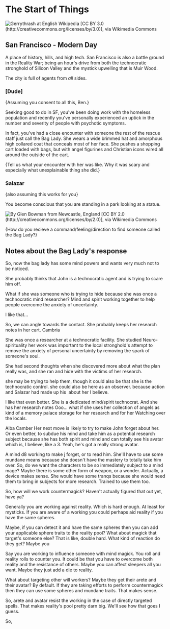 # The Start of Things

![Gerrythrash at English Wikipedia [CC BY 3.0 (http://creativecommons.org/licenses/by/3.0)], via Wikimedia Commons](https://upload.wikimedia.org/wikipedia/commons/thumb/8/86/Bay_Bride_from_Yerba_Buena_Island.JPG/640px-Bay_Bride_from_Yerba_Buena_Island.JPG)

## San Francisco - Modern Day 

A place of history, hills, and high tech. San Francisco is also a battle ground in the Reality War; being an hour's drive from both the technocratic stronghold of Silicon Valley and the mystick upwelling that is Muir Wood.

The city is full of agents from _all_ sides. 

### \[Dude\]

{Assuming you consent to all this, Ben.}

Seeking good to do in SF, you've been doing work with the homeless population and recently you've personally experienced an uptick in the number and severity of people with psychotic symptoms. 

In fact, you've had a close encounter with someone the rest of the rescue staff just call the Bag Lady. She wears a wide brimmed hat and amorphous high collared coat that conceals most of her face. She pushes a shopping cart loaded with bags, but with angel figurines and Christian icons wired all around the outside of the cart. 

{Tell us what your encounter with her was like. Why it was scary and especially what unexplainable thing she did.} 

### Salazar 

{also assuming this works for you}

You become conscious that you are standing in a park looking at a statue. 

![By Glen Bowman from Newcastle, England [CC BY 2.0 (http://creativecommons.org/licenses/by/2.0)], via Wikimedia Commons](https://upload.wikimedia.org/wikipedia/commons/thumb/2/21/Bufano_statue_and_stars_and_stripes_flag_-_Great_Meadow_Park_at_Fort_Mason_-_San_Francisco%2C_California%2C_USA_%2821001399300%29.jpg/450px-Bufano_statue_and_stars_and_stripes_flag_-_Great_Meadow_Park_at_Fort_Mason_-_San_Francisco%2C_California%2C_USA_%2821001399300%29.jpg)

{How do you recieve a command/feeling/direction to find someone called the Bag Lady?}


## Notes about the Bag Lady's response
So, now the bag lady has some mind powers and wants very much not to be noticed. 

She probably thinks that John is a technocratic agent and is trying to scare him off. 

What if she was someone who is trying to hide because she was once a technocratic mind researcher? 
Mind and spirit working together to help people overcome the anxiety of uncertainty. 

I like that…



So, we can angle towards the contact. 
She probably keeps her research notes in her cart. 
Cambria 

She was once a researcher at a technocratic facility. 
​She studied Neuro-spirituality
her work was important to the local stronghold's attempt to remove the anxiety of personal uncertainty by removing the spark of someone's soul. 

She had second thoughts when she discovered more about what the plan really was, and she ran and hide with the victims of her research. 

she may be trying to help them, though it could also be that she is the technocratic control. she could also be here as an observer. 
because action and Salazar had made up his ​ about her I believe. 


I like that even better. She is a dedicated mind/spirit technocrat. And she has her research notes
Ooo… what if she uses her collection of angels as kind of a memory palace storage for her research and for her 
Watching over the locals. 


Alba Camber 
Her next move is likely to try to make John forget about her. Or even better, to subdue his mind and take him as a potential research subject because she has both spirit and mind and can totally see his avatar which is, I believe, like a 3. 
Yeah, he's got a really strong avatar. 

A mind d8 working to make j forget, or to read him. She'll have to use some mundane means because she doesn't have the mastery to totally take him over. 
So, do we want the characters to be so immediately subject to a mind mage?
Maybe there is some other form of weapon, or a wonder. 
Actually, a device makes sense. She would have some tranqs because she would need them to bring in subjects for more research. 
Trained to use them too. 

So, how will we work countermagick? Haven't actually figured that out yet, have ya?

Generally you are working against reality. Which is hard enough. At least for mysticks. 
If you are aware of a working you could perhaps aid reality if you have the same spheres. 

Maybe, if you can detect it and have the same spheres then you can add your applicable sphere traits to the reality pool? 
What about magick that target's someone else? That is like, double hard.
What kind of reaction do they get? Maybe you 

Say you are working to influence someone with mind magick. You roll and reality rolls to counter you. It could be that you have to overcome both reality and the resistance of others. Maybe you can affect sleepers all you want. Maybe they just add a die to reality.

What about targeting other will workers? Maybe they get their arete and their avatar? By default. 
If they are taking efforts to perform countermagick then they can use some spheres and mundane traits. 
That makes sense. 

So, arete and avatar resist the working in the case of directly targeted spells. 
That makes reality's pool pretty darn big.
We'll see how that goes I guess. 

So, 








